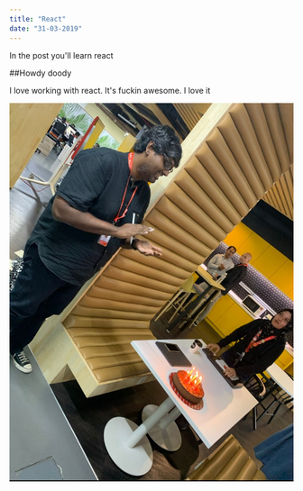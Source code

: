 ```yaml
---
title: "React"
date: "31-03-2019"
---
```


In the post you'll learn react

##Howdy doody

I love working with react. It's fuckin awesome. I love it

![Me](./me.jpeg)

